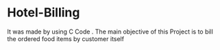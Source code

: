 # Hotel-Billing
It was made by using C Code . The main objective of this Project is to bill the ordered food items by customer itself

